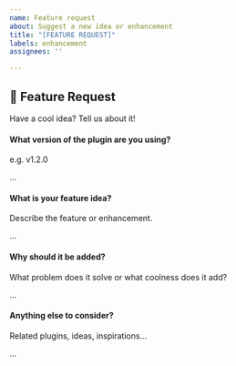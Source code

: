 ```yaml
---
name: Feature request
about: Suggest a new idea or enhancement
title: "[FEATURE REQUEST]"
labels: enhancement
assignees: ''

---
```


## 🌟 Feature Request

Have a cool idea? Tell us about it!

#### What version of the plugin are you using?
e.g. v1.2.0

...

#### What is your feature idea?
Describe the feature or enhancement.

...

#### Why should it be added?
What problem does it solve or what coolness does it add?

...

#### Anything else to consider?
Related plugins, ideas, inspirations...

...
